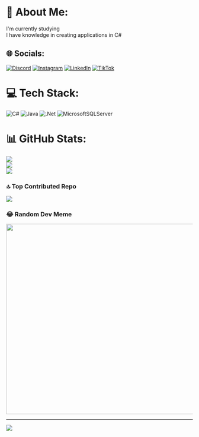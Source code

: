 # 💫 About Me:
I'm currently studying<br>I have knowledge in creating applications in C#<br>


## 🌐 Socials:
[![Discord](https://img.shields.io/badge/Discord-%237289DA.svg?logo=discord&logoColor=white)](https://discord.gg/Vic_noir) [![Instagram](https://img.shields.io/badge/Instagram-%23E4405F.svg?logo=Instagram&logoColor=white)](https://instagram.com/Vic_noir) [![LinkedIn](https://img.shields.io/badge/LinkedIn-%230077B5.svg?logo=linkedin&logoColor=white)](https://www.linkedin.com/in/victor-manuel-betancur-valencia-53687b26a/) [![TikTok](https://img.shields.io/badge/TikTok-%23000000.svg?logo=TikTok&logoColor=white)](https://tiktok.com/@alvic_alvic) 

# 💻 Tech Stack:
![C#](https://img.shields.io/badge/c%23-%23239120.svg?style=for-the-badge&logo=c-sharp&logoColor=white) ![Java](https://img.shields.io/badge/java-%23ED8B00.svg?style=for-the-badge&logo=java&logoColor=white) ![.Net](https://img.shields.io/badge/.NET-5C2D91?style=for-the-badge&logo=.net&logoColor=white) ![MicrosoftSQLServer](https://img.shields.io/badge/Microsoft%20SQL%20Sever-CC2927?style=for-the-badge&logo=microsoft%20sql%20server&logoColor=white)
# 📊 GitHub Stats:
![](https://github-readme-stats.vercel.app/api?username=VictorManuelBV&theme=gruvbox&hide_border=true&include_all_commits=false&count_private=false)<br/>
![](https://github-readme-streak-stats.herokuapp.com/?user=VictorManuelBV&theme=gruvbox&hide_border=true)<br/>
![](https://github-readme-stats.vercel.app/api/top-langs/?username=VictorManuelBV&theme=gruvbox&hide_border=true&include_all_commits=false&count_private=false&layout=compact)

### 🔝 Top Contributed Repo
![](https://github-contributor-stats.vercel.app/api?username=VictorManuelBV&limit=5&theme=dark&combine_all_yearly_contributions=true)

### 😂 Random Dev Meme
<img src="https://rm.up.railway.app/" width="512px"/>

---
[![](https://visitcount.itsvg.in/api?id=VictorManuelBV&icon=0&color=0)](https://visitcount.itsvg.in)

<!-- Proudly created with GPRM ( https://gprm.itsvg.in ) -->
